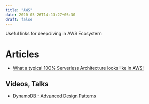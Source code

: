 ```yaml
---
title: "AWS"
date: 2020-05-26T14:13:27+05:30
draft: false
---
```


Useful links for deepdiving in AWS Ecosystem

# Articles
- [What a typical 100% Serverless Architecture looks like in AWS!](https://medium.com/serverless-transformation/what-a-typical-100-serverless-architecture-looks-like-in-aws-40f252cd0ecb)

## Videos, Talks
- [DynamoDB - Advanced Design Patterns](https://www.youtube.com/watch?v=6yqfmXiZTlM)
